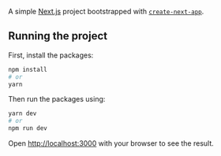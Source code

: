 A simple [Next.js](https://nextjs.org/) project bootstrapped with [`create-next-app`](https://github.com/vercel/next.js/tree/canary/packages/create-next-app).

## Running the project

First, install the packages:

```bash
npm install
# or
yarn
```

Then run the packages using:

```bash
yarn dev
# or
npm run dev
```

Open [http://localhost:3000](http://localhost:3000) with your browser to see the result.
